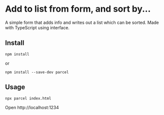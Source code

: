 # Add to list from form, and sort by...

A simple form that adds info and writes out a list which can be sorted. Made with TypeScript using interface.

## Install

```
npm install
```
or
```
npm install --save-dev parcel
```

## Usage

```
npx parcel index.html
```

Open http://localhost:1234
